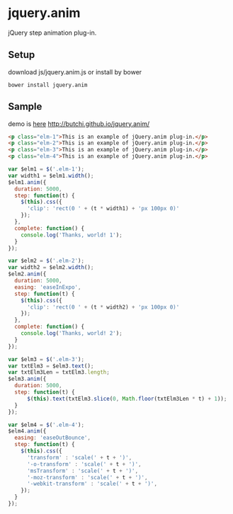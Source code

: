jquery.anim
=================

jQuery step animation plug-in.

## Setup

download js/jquery.anim.js or install by bower

```
bower install jquery.anim
```

## Sample
demo is [here](http://butchi.github.io/jquery.anim/) http://butchi.github.io/jquery.anim/

```html
<p class="elm-1">This is an example of jQuery.anim plug-in.</p>
<p class="elm-2">This is an example of jQuery.anim plug-in.</p>
<p class="elm-3">This is an example of jQuery.anim plug-in.</p>
<p class="elm-4">This is an example of jQuery.anim plug-in.</p>
```

```js
var $elm1 = $('.elm-1');
var width1 = $elm1.width();
$elm1.anim({
  duration: 5000,
  step: function(t) {
    $(this).css({
      'clip': 'rect(0 ' + (t * width1) + 'px 100px 0)'
    });
  },
  complete: function() {
    console.log('Thanks, world! 1');
  }
});

var $elm2 = $('.elm-2');
var width2 = $elm2.width();
$elm2.anim({
  duration: 5000,
  easing: 'easeInExpo',
  step: function(t) {
    $(this).css({
      'clip': 'rect(0 ' + (t * width2) + 'px 100px 0)'
    });
  },
  complete: function() {
    console.log('Thanks, world! 2');
  }
});

var $elm3 = $('.elm-3');
var txtElm3 = $elm3.text();
var txtElm3Len = txtElm3.length;
$elm3.anim({
  duration: 5000,
  step: function(t) {
      $(this).text(txtElm3.slice(0, Math.floor(txtElm3Len * t) + 1));
  }
});

var $elm4 = $('.elm-4');
$elm4.anim({
  easing: 'easeOutBounce',
  step: function(t) {
    $(this).css({
      'transform' : 'scale(' + t + ')',
      '-o-transform' : 'scale(' + t + ')',
      'msTransform' : 'scale(' + t + ')',
      '-moz-transform' : 'scale(' + t + ')',
      '-webkit-transform' : 'scale(' + t + ')',
    });
  }
});
```
